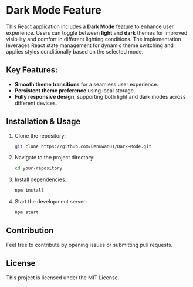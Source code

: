 # Dark Mode Feature

This React application includes a **Dark Mode** feature to enhance user experience. Users can toggle between **light** and **dark** themes for improved visibility and comfort in different lighting conditions. The implementation leverages React state management for dynamic theme switching and applies styles conditionally based on the selected mode.

## Key Features:
- **Smooth theme transitions** for a seamless user experience.
- **Persistent theme preference** using local storage.
- **Fully responsive design**, supporting both light and dark modes across different devices.

## Installation & Usage

1. Clone the repository:
   ```sh
   git clone https://github.com/Denuwan01/Dark-Mode.git
   ```
2. Navigate to the project directory:
   ```sh
   cd your-repository
   ```
3. Install dependencies:
   ```sh
   npm install
   ```
4. Start the development server:
   ```sh
   npm start
   ```

## Contribution
Feel free to contribute by opening issues or submitting pull requests.

## License
This project is licensed under the MIT License.


